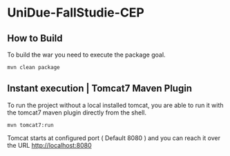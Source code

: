 UniDue-FallStudie-CEP
=====================


How to Build
-----------------------
To build the war you need to execute the package goal.

<code>mvn clean package</code>


Instant execution | Tomcat7 Maven Plugin
-----------------------
To run the project without a local installed tomcat,
you are able to run it with the tomcat7 maven plugin directly from the shell.

<code>mvn tomcat7:run</code>

Tomcat starts at configured port ( Default 8080 ) 
and you can reach it over the URL [http://localhost:8080](http://localhost:8080)